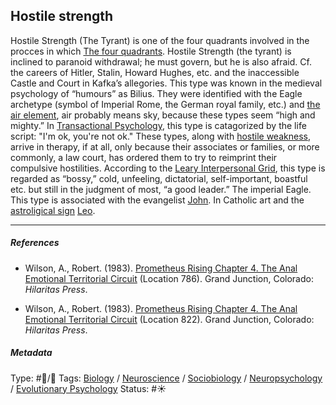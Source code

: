 ## Hostile strength

Hostile Strength (The Tyrant) is one of the four quadrants involved in the procces in which [The four quadrants](The%20four%20quadrants.md). Hostile Strength (the tyrant) is inclined to paranoid withdrawal; he must govern, but he is also afraid. Cf. the careers of Hitler, Stalin, Howard Hughes, etc. and the inaccessible Castle and Court in Kafka’s allegories. This type was known in the medieval psychology of “humours” as Bilius. They were identified with the Eagle archetype (symbol of Imperial Rome, the German royal family, etc.) and [the air element](The%20air%20element.md), air probably means sky, because these types seem “high and mighty.” In [Transactional Psychology](), this type is catagorized by the life script: "I'm ok, you're not ok." These types, along with [hostile weakness](Hostile%20weakness.md), arrive in therapy, if at all, only because their associates or families, or more commonly, a law court, has ordered them to try to reimprint their compulsive hostilities. According to the [Leary Interpersonal Grid](Leary%20Interpersonal%20Grid.md), this type is regarded as “bossy,” cold, unfeeling, dictatorial, self-important, boastful etc. but still in the judgment of most, “a good leader.” The imperial Eagle. This type is associated with the evangelist [John](). In Catholic art and the [astroligical sign]() [Leo](). 

---

##### References

* Wilson, A., Robert. (1983). [Prometheus Rising Chapter 4. The Anal Emotional Territorial Circuit](Prometheus%20Rising%20Chapter%204.%20The%20Anal%20Emotional%20Territorial%20Circuit.md) (Location 786). Grand Junction, Colorado: *Hilaritas Press*.

* Wilson, A., Robert. (1983). [Prometheus Rising Chapter 4. The Anal Emotional Territorial Circuit](Prometheus%20Rising%20Chapter%204.%20The%20Anal%20Emotional%20Territorial%20Circuit.md) (Location 822). Grand Junction, Colorado: *Hilaritas Press*.

##### Metadata

Type: #🔵/🔵 
Tags: [Biology]() / [Neuroscience](Neuroscience.md) / [Sociobiology]() / [Neuropsychology](Neuropsychology.md) / [Evolutionary Psychology]()
Status: #☀️ 
